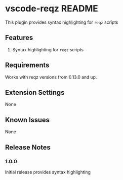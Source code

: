 # vscode-reqz README

This plugin provides syntax highlighting for `reqz` scripts 

## Features

1. Syntax highlighting for `reqz` scripts

## Requirements

Works with reqz versions from 0.13.0 and up.

## Extension Settings

None

## Known Issues

None

## Release Notes

### 1.0.0

Initial release provides syntax highlighting

